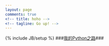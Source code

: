 ```yaml
---
layout: page
comments: true
<!-- title: hoho -->
<!-- tagline: Go up! -->
---
```


{% include JB/setup %}
###[我的Python之路](http://dingk-r.github.com/2013/03/13/python)###

